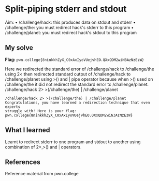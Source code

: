 # Split-piping stderr and stdout 
Aim:
• /challenge/hack: this produces data on stdout and stderr 
• /challenge/the: you must redirect hack's stderr to this program 
• /challenge/planet: you must redirect hack's stdout to this program

## My solve
**Flag:** `pwn.college{8ninkkhZyX_C0xAxIyoVUejvhEO.QXxQDM2wiN3AzNzEzW}`

Here we redirected the standard error of /challenge/hack to /challenge/the using 2< then redirected standard output of /challenge/hack to /challenge/planet
using >() and | pipe operator because when >() used on /challenge/the it did not redirect the standard error to /challenge/planet.
/challenge/hack 2> >(/challenge/the) | /challenge/planet
```
/challenge/hack 2> >(/challenge/the) | /challenge/planet
Congratulations, you have learned a redirection technique that even experts
struggle with! Here is your flag:
pwn.college{8ninkkhZyX_C0xAxIyoVUejvhEO.QXxQDM2wiN3AzNzEzW}
```

## What I learned
Learnt to redirect stderr to one program and stdout to another using combination of 2>,>() and | operators.

## References 
Reference material from pwn.college
